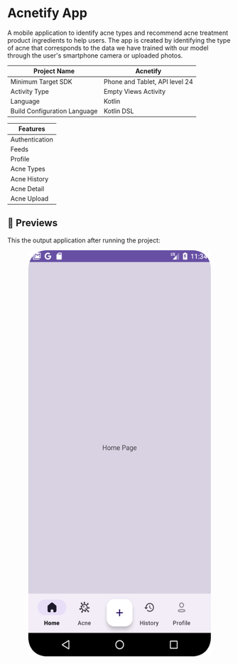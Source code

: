 # Acnetify App

A mobile application to identify acne types and recommend acne treatment product ingredients to help 
users. The app is created by identifying the type of acne that corresponds to the data we have 
trained with our model through the user's smartphone camera or uploaded photos.

| Project Name                 | Acnetify                       |
|------------------------------|--------------------------------|
| Minimum Target SDK           | Phone and Tablet, API level 24 |
| Activity Type                | Empty Views Activity           |
| Language                     | Kotlin                         |
| Build Configuration Language | Kotlin DSL                     |

| Features       |
|----------------|
| Authentication |
| Feeds          |
| Profile        |
| Acne Types     |
| Acne History   |
| Acne Detail    |
| Acne Upload    |

## 👀 Previews

This the output application after running the project:

<p align="center">
    <img src="previews/preview_1.png" alt="Preview 1" width="411" height="914">
</p>

